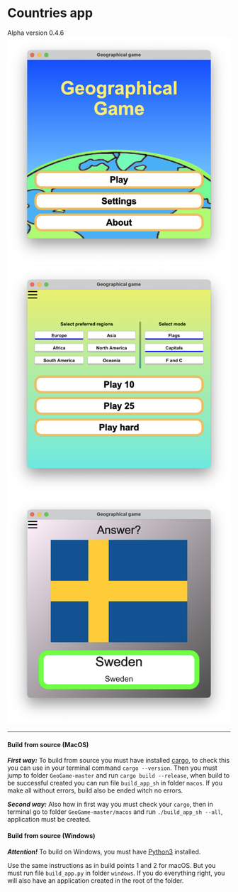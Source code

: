 # Countries app

Alpha version 0.4.6
![Game welcome](/pictures/geo_welcome.png "Game welcome")
![Game mode](/pictures/geo_mode.png "Game mode")
![Geographical game](/pictures/geo_game.png "Geographical game")

---

#### Build from source (MacOS)

***First way:***
To build from source you must have installed [cargo](https://www.rust-lang.org),
to check this you can use in your terminal command `cargo --version`.
Then you must jump to folder `GeoGame-master` and run
`cargo build --release`, when build to be successful created you can run file `build_app_sh` in folder `macos`. If you make all without errors, build also be ended witch no errors.

***Second way:***
Also how in first way you must check your `cargo`, then
in terminal go to folder `GeoGame-master/macos` and run `./build_app_sh --all`, application must be created.

#### Build from source (Windows)

***Attention!***
To build on Windows, you must have [Python3](https://www.python.org) installed.

Use the same instructions as in build points 1 and 2 for macOS. But you must run file `build_app.py` in folder `windows`. If you do everything right, you will also have an application created in the root of the folder.
